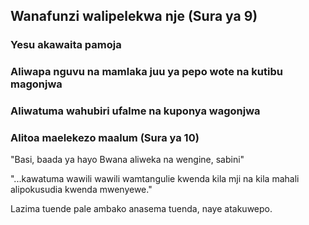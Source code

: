 ## Wanafunzi walipelekwa nje (Sura ya 9)

### Yesu akawaita pamoja

### Aliwapa nguvu na mamlaka juu ya pepo wote na kutibu magonjwa

### Aliwatuma wahubiri ufalme na kuponya wagonjwa

### Alitoa maelekezo maalum (Sura ya 10)

"Basi, baada ya hayo Bwana aliweka na wengine, sabini"

"...kawatuma wawili wawili wamtangulie kwenda kila mji na kila mahali alipokusudia kwenda mwenyewe."

Lazima tuende pale ambako anasema tuenda, naye atakuwepo.
